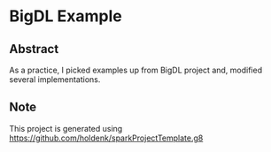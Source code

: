 # BigDL Example

## Abstract

As a practice, I picked examples up from BigDL project and, modified several implementations.

## Note

This project is generated using https://github.com/holdenk/sparkProjectTemplate.g8
